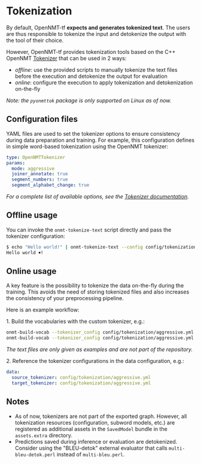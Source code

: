# Tokenization

By default, OpenNMT-tf **expects and generates tokenized text**. The users are thus responsible to tokenize the input and detokenize the output with the tool of their choice.

However, OpenNMT-tf provides tokenization tools based on the C++ OpenNMT [Tokenizer](https://github.com/OpenNMT/Tokenizer) that can be used in 2 ways:

* *offline*: use the provided scripts to manually tokenize the text files before the execution and detokenize the output for evaluation
* *online*: configure the execution to apply tokenization and detokenization on-the-fly

*Note: the `pyonmttok` package is only supported on Linux as of now.*

## Configuration files

YAML files are used to set the tokenizer options to ensure consistency during data preparation and training. For example, this configuration defines in simple word-based tokenization using the OpenNMT tokenizer:

```yaml
type: OpenNMTTokenizer
params:
  mode: aggressive
  joiner_annotate: true
  segment_numbers: true
  segment_alphabet_change: true
```

*For a complete list of available options, see the [Tokenizer documentation](https://github.com/OpenNMT/Tokenizer/blob/master/docs/options.md).*

## Offline usage

You can invoke the `onmt-tokenize-text` script directly and pass the tokenizer configuration:

```bash
$ echo "Hello world!" | onmt-tokenize-text --config config/tokenization/aggressive.yml
Hello world ￭!
```

## Online usage

A key feature is the possibility to tokenize the data on-the-fly during the training. This avoids the need of storing tokenized files and also increases the consistency of your preprocessing pipeline.

Here is an example workflow:

1\. Build the vocabularies with the custom tokenizer, e.g.:

```bash
onmt-build-vocab --tokenizer_config config/tokenization/aggressive.yml --size 50000 --save_vocab data/enfr/en-vocab.txt data/enfr/en-train.txt
onmt-build-vocab --tokenizer_config config/tokenization/aggressive.yml --size 50000 --save_vocab data/enfr/fr-vocab.txt data/enfr/fr-train.txt
```

*The text files are only given as examples and are not part of the repository.*

2\. Reference the tokenizer configurations in the data configuration, e.g.:

```yaml
data:
  source_tokenizer: config/tokenization/aggressive.yml
  target_tokenizer: config/tokenization/aggressive.yml
```

## Notes

* As of now, tokenizers are not part of the exported graph. However, all tokenization resources (configuration, subword models, etc.) are registered as additional assets in the `SavedModel` bundle in the `assets.extra` directory.
* Predictions saved during inference or evaluation are detokenized. Consider using the "BLEU-detok" external evaluator that calls `multi-bleu-detok.perl` instead of `multi-bleu.perl`.
